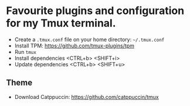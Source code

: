 # Favourite plugins and configuration for my Tmux terminal.

- Create a `.tmux.conf` file on your home directory: `~/.tmux.conf`
- Install TPM: https://github.com/tmux-plugins/tpm
- Run `tmux`
- Install dependencies <CTRL+b> <SHIFT+i>
- Update dependencies <CTRL+b> <SHIFT+u>

## Theme
- Download Catppuccin: https://github.com/catppuccin/tmux

